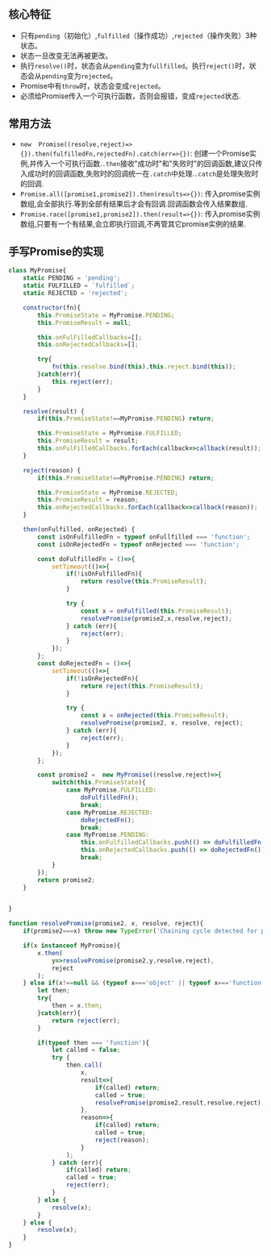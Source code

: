 ## 核心特征
- 只有`pending`（初始化）,`fulfilled`（操作成功）,`rejected`（操作失败）3种状态。
- 状态一旦改变无法再被更改。
- 执行`resolve()`时，状态会从`pending`变为`fullfilled`。执行`reject()`时，状态会从`pending`变为`rejected`。
- Promise中有`throw`时，状态会变成`rejected`。
- 必须给Promise传入一个可执行函数，否则会报错，变成`rejected`状态.

## 常用方法
- `new  Promise((resolve,reject)=>{}).then(fulfilledFn,rejectedFn).catch(err=>{})`: 创建一个Promise实例,并传入一个可执行函数.`.then`接收"成功时"和"失败时"的回调函数,建议只传入成功时的回调函数,失败时的回调统一在`.catch`中处理.`.catch`是处理失败时的回调.
- `Promise.all([promise1,promise2]).then(results=>{})`: 传入promise实例数组,会全部执行.等到全部有结果后才会有回调.回调函数会传入结果数组.
- `Promise.race([promise1,promise2]).then(result=>{})`: 传入promise实例数组,只要有一个有结果,会立即执行回调,不再管其它promise实例的结果.

## 手写Promise的实现
```js
class MyPromise{
    static PENDING = 'pending';
    static FULFILLED = `fulfilled`;
    static REJECTED = 'rejected';

    constructor(fn){
        this.PromiseState = MyPromise.PENDING;
        this.PromiseResult = null;

        this.onFulFilledCallbacks=[];
        this.onRejectedCallbacks=[];

        try{
            fn(this.resolve.bind(this),this.reject.bind(this));
        }catch(err){
            this.reject(err);
        }
    }

    resolve(result) {
        if(this.PromiseState!==MyPromise.PENDING) return;

        this.PromiseState = MyPromise.FULFILLED;
        this.PromiseResult = result;
        this.onFulFilledCallbacks.forEach(callback=>callback(result));
    }

    reject(reason) {
        if(this.PromiseState!==MyPromise.PENDING) return;

        this.PromiseState = MyPromise.REJECTED;
        this.PromiseResult = reason;
        this.onRejectedCallbacks.forEach(callback=>callback(reason));
    }

    then(onFulfilled, onRejected) {
        const isOnFulfilledFn = typeof onFullfilled === 'function';
        const isOnRejectedFn = typeof onRejected === 'function';

        const doFulfilledFn = ()=>{
            setTimeout(()=>{
                if(!isOnFulfilledFn){
                    return resolve(this.PromiseResult);
                }

                try {
                    const x = onFulfilled(this.PromiseResult);
                    resolvePromise(promise2,x,resolve,reject);
                } catch (err){
                    reject(err);
                }
            });
        };
        const doRejectedFn = ()=>{
            setTimeout(()=>{
                if(!isOnRejectedFn){
                    return reject(this.PromiseResult);
                }

                try {
                    const x = onRejected(this.PromiseResult);
                    resolvePromise(promise2, x, resolve, reject);
                } catch (err){
                    reject(err);
                }
            });
        };

        const promise2 =  new MyPromise((resolve,reject)=>{
            switch(this.PromiseState){
                case MyPromise.FULFILLED:
                    doFulfilledFn();
                    break;
                case MyPromise.REJECTED:
                    doRejectedFn();
                    break;
                case MyPromise.PENDING:
                    this.onFulfilledCallbacks.push(() => doFulfilledFn());
                    this.onRejectedCallbacks.push(() => doRejectedFn());
                    break;
            }
        });
        return promise2;
    }


}

function resolvePromise(promise2, x, resolve, reject){
    if(promise2===x) throw new TypeError('Chaining cycle detected for promise');

    if(x instanceof MyPromise){
        x.then(
            y=>resolvePromise(promise2,y,resolve,reject),
            reject
        );
    } else if(x!==null && (typeof x==='object' || typeof x==='function')){
        let then;
        try{
            then = x.then;
        }catch(err){
            return reject(err);
        }

        if(typeof then === 'function'){
            let called = false;
            try {
                then.call(
                    x,
                    result=>{
                        if(called) return;
                        called = true;
                        resolvePromise(promise2,result,resolve,reject);
                    },
                    reason=>{
                        if(called) return;
                        called = true;
                        reject(reason);
                    }
                );
            } catch (err){
                if(called) return;
                called = true;
                reject(err);
            }
        } else {
            resolve(x);
        }
    } else {
        resolve(x);
    }
}

```